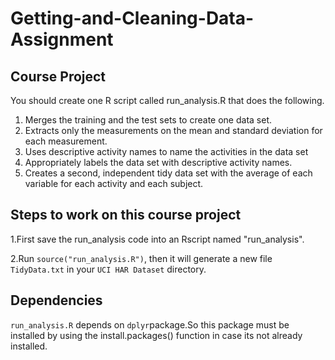 # Getting-and-Cleaning-Data-Assignment

## Course Project

You should create one R script called run_analysis.R that does the following.

1. Merges the training and the test sets to create one data set.
2. Extracts only the measurements on the mean and standard deviation for each measurement.
3. Uses descriptive activity names to name the activities in the data set
4. Appropriately labels the data set with descriptive activity names.
5. Creates a second, independent tidy data set with the average of each variable for each activity and each subject.

## Steps to work on this course project
1.First save the run_analysis code into an Rscript named "run_analysis".

2.Run ```source("run_analysis.R")```, then it will generate a new file ```TidyData.txt``` in your ``` UCI HAR Dataset ``` directory.

## Dependencies

```run_analysis.R```  depends on ```dplyr```package.So this package must be installed by using the install.packages() function in case its not already installed. 
